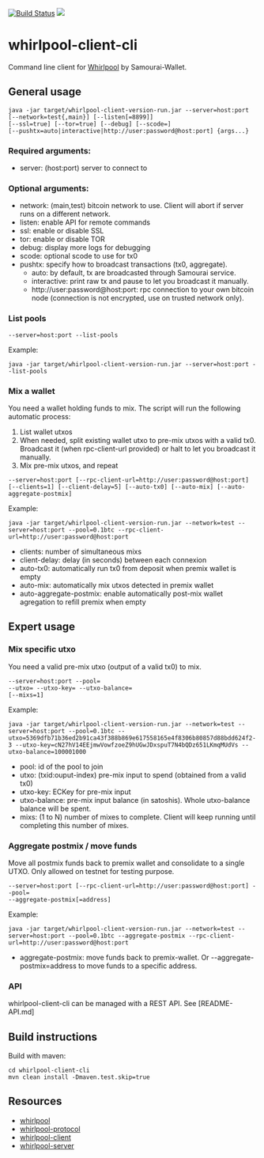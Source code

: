 [![Build Status](https://travis-ci.org/Samourai-Wallet/whirlpool-client-cli.svg?branch=develop)](https://travis-ci.org/Samourai-Wallet/whirlpool-client-cli)
[![](https://jitpack.io/v/Samourai-Wallet/whirlpool-client-cli.svg)](https://jitpack.io/#Samourai-Wallet/whirlpool-client-cli)

# whirlpool-client-cli

Command line client for [Whirlpool](https://github.com/Samourai-Wallet/Whirlpool) by Samourai-Wallet.


## General usage
```
java -jar target/whirlpool-client-version-run.jar --server=host:port [--network=test{,main}] [--listen[=8899]]
[--ssl=true] [--tor=true] [--debug] [--scode=]
[--pushtx=auto|interactive|http://user:password@host:port] {args...}
```

### Required arguments:
- server: (host:port) server to connect to

### Optional arguments:
- network: (main,test) bitcoin network to use. Client will abort if server runs on a different network.
- listen: enable API for remote commands
- ssl: enable or disable SSL
- tor: enable or disable TOR
- debug: display more logs for debugging
- scode: optional scode to use for tx0
- pushtx: specify how to broadcast transactions (tx0, aggregate).
    * auto: by default, tx are broadcasted through Samourai service.
    * interactive: print raw tx and pause to let you broadcast it manually.
    * http://user:password@host:port: rpc connection to your own bitcoin node (connection is not encrypted, use on trusted network only).

### List pools
```
--server=host:port --list-pools
```

Example:
```
java -jar target/whirlpool-client-version-run.jar --server=host:port --list-pools
```

### Mix a wallet
You need a wallet holding funds to mix. The script will run the following automatic process:
1. List wallet utxos
2. When needed, split existing wallet utxo to pre-mix utxos with a valid tx0. Broadcast it (when rpc-client-url provided) or halt to let you broadcast it manually.
3. Mix pre-mix utxos, and repeat

```
--server=host:port [--rpc-client-url=http://user:password@host:port]
[--clients=1] [--client-delay=5] [--auto-tx0] [--auto-mix] [--auto-aggregate-postmix]
```

Example:
```
java -jar target/whirlpool-client-version-run.jar --network=test --server=host:port --pool=0.1btc --rpc-client-url=http://user:password@host:port
```
- clients: number of simultaneous mixs
- client-delay: delay (in seconds) between each connexion
- auto-tx0: automatically run tx0 from deposit when premix wallet is empty
- auto-mix: automatically mix utxos detected in premix wallet
- auto-aggregate-postmix: enable automatically post-mix wallet agregation to refill premix when empty

## Expert usage

### Mix specific utxo
You need a valid pre-mix utxo (output of a valid tx0) to mix.
```
--server=host:port --pool=
--utxo= --utxo-key= --utxo-balance=
[--mixs=1]
```

Example:
```
java -jar target/whirlpool-client-version-run.jar --network=test --server=host:port --pool=0.1btc --utxo=5369dfb71b36ed2b91ca43f388b869e617558165e4f8306b80857d88bdd624f2-3 --utxo-key=cN27hV14EEjmwVowfzoeZ9hUGwJDxspuT7N4bQDz651LKmqMUdVs --utxo-balance=100001000
```
- pool: id of the pool to join
- utxo: (txid:ouput-index) pre-mix input to spend (obtained from a valid tx0)
- utxo-key: ECKey for pre-mix input
- utxo-balance: pre-mix input balance (in satoshis). Whole utxo-balance balance will be spent.
- mixs: (1 to N) number of mixes to complete. Client will keep running until completing this number of mixes.


### Aggregate postmix / move funds
Move all postmix funds back to premix wallet and consolidate to a single UTXO.
Only allowed on testnet for testing purpose.
```
--server=host:port [--rpc-client-url=http://user:password@host:port] --pool=
--aggregate-postmix[=address]
```

Example:
```
java -jar target/whirlpool-client-version-run.jar --network=test --server=host:port --pool=0.1btc --aggregate-postmix --rpc-client-url=http://user:password@host:port
```
- aggregate-postmix: move funds back to premix-wallet. Or --aggregate-postmix=address to move funds to a specific address.

### API
whirlpool-client-cli can be managed with a REST API. See [README-API.md]

## Build instructions
Build with maven:

```
cd whirlpool-client-cli
mvn clean install -Dmaven.test.skip=true
```

## Resources
 * [whirlpool](https://github.com/Samourai-Wallet/Whirlpool)
 * [whirlpool-protocol](https://github.com/Samourai-Wallet/whirlpool-protocol)
 * [whirlpool-client](https://github.com/Samourai-Wallet/whirlpool-client)
 * [whirlpool-server](https://github.com/Samourai-Wallet/whirlpool-server)
